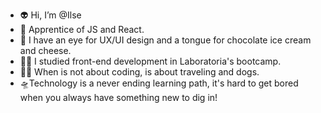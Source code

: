 - :alien: Hi, I’m @Ilse
- :brain: Apprentice of JS and React.
- :eyes: I have an eye for UX/UI design and a tongue for chocolate ice cream and cheese. 
- :woman_student: I studied front-end development in Laboratoria's bootcamp.
- :flight_departure::dog: When is not about coding, is about traveling and dogs.
- :flying_saucer:Technology is a never ending learning path, it's hard to get bored when you always have something new to dig in! 


<!---
IlseMS90/IlseMS90 is a ✨ special ✨ repository because its `README.md` (this file) appears on your GitHub profile.
You can click the Preview link to take a look at your changes.
--->
